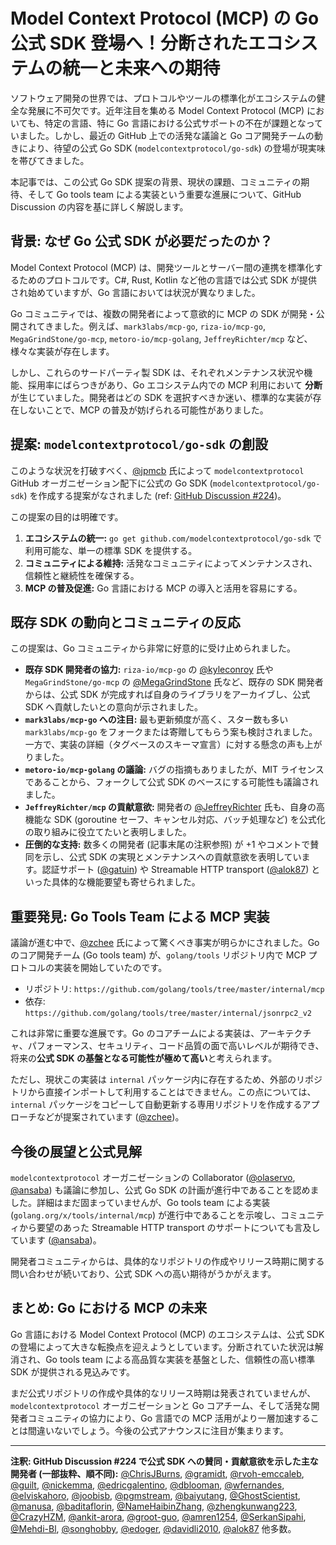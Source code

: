 # Model Context Protocol (MCP) の Go 公式 SDK 登場へ！分断されたエコシステムの統一と未来への期待

ソフトウェア開発の世界では、プロトコルやツールの標準化がエコシステムの健全な発展に不可欠です。近年注目を集める Model Context Protocol (MCP) においても、特定の言語、特に Go 言語における公式サポートの不在が課題となっていました。しかし、最近の GitHub 上での活発な議論と Go コア開発チームの動きにより、待望の公式 Go SDK (`modelcontextprotocol/go-sdk`) の登場が現実味を帯びてきました。

本記事では、この公式 Go SDK 提案の背景、現状の課題、コミュニティの期待、そして Go tools team による実装という重要な進展について、GitHub Discussion の内容を基に詳しく解説します。

## 背景: なぜ Go 公式 SDK が必要だったのか？

Model Context Protocol (MCP) は、開発ツールとサーバー間の連携を標準化するためのプロトコルです。C#, Rust, Kotlin など他の言語では公式 SDK が提供され始めていますが、Go 言語においては状況が異なりました。

Go コミュニティでは、複数の開発者によって意欲的に MCP の SDK が開発・公開されてきました。例えば、`mark3labs/mcp-go`, `riza-io/mcp-go`, `MegaGrindStone/go-mcp`, `metoro-io/mcp-golang`, `JeffreyRichter/mcp` など、様々な実装が存在します。

しかし、これらのサードパーティ製 SDK は、それぞれメンテナンス状況や機能、採用率にばらつきがあり、Go エコシステム内での MCP 利用において **分断** が生じていました。開発者はどの SDK を選択すべきか迷い、標準的な実装が存在しないことで、MCP の普及が妨げられる可能性がありました。

## 提案: `modelcontextprotocol/go-sdk` の創設

このような状況を打破すべく、[@jpmcb](https://github.com/jpmcb) 氏によって `modelcontextprotocol` GitHub オーガニゼーション配下に公式の Go SDK (`modelcontextprotocol/go-sdk`) を作成する提案がなされました (ref: [GitHub Discussion #224](https://github.com/orgs/modelcontextprotocol/discussions/224))。

この提案の目的は明確です。

1. **エコシステムの統一:** `go get github.com/modelcontextprotocol/go-sdk` で利用可能な、単一の標準 SDK を提供する。
2. **コミュニティによる維持:** 活発なコミュニティによってメンテナンスされ、信頼性と継続性を確保する。
3. **MCP の普及促進:** Go 言語における MCP の導入と活用を容易にする。

## 既存 SDK の動向とコミュニティの反応

この提案は、Go コミュニティから非常に好意的に受け止められました。

* **既存 SDK 開発者の協力:** `riza-io/mcp-go` の [@kyleconroy](https://github.com/kyleconroy) 氏や `MegaGrindStone/go-mcp` の [@MegaGrindStone](https://github.com/MegaGrindStone) 氏など、既存の SDK 開発者からは、公式 SDK が完成すれば自身のライブラリをアーカイブし、公式 SDK へ貢献したいとの意向が示されました。
* **`mark3labs/mcp-go` への注目:** 最も更新頻度が高く、スター数も多い `mark3labs/mcp-go` をフォークまたは寄贈してもらう案も検討されました。一方で、実装の詳細（タグベースのスキーマ宣言）に対する懸念の声も上がりました。
* **`metoro-io/mcp-golang` の議論:** バグの指摘もありましたが、MIT ライセンスであることから、フォークして公式 SDK のベースにする可能性も議論されました。
* **`JeffreyRichter/mcp` の貢献意欲:** 開発者の [@JeffreyRichter](https://github.com/JeffreyRichter) 氏も、自身の高機能な SDK (goroutine セーフ、キャンセル対応、バッチ処理など) を公式化の取り組みに役立てたいと表明しました。
* **圧倒的な支持:** 数多くの開発者 (記事末尾の注釈参照) が +1 やコメントで賛同を示し、公式 SDK の実現とメンテナンスへの貢献意欲を表明しています。認証サポート ([@gatuin](https://github.com/gatuin)) や Streamable HTTP transport ([@alok87](https://github.com/alok87)) といった具体的な機能要望も寄せられました。

## 重要発見: Go Tools Team による MCP 実装

議論が進む中で、[@zchee](https://github.com/zchee) 氏によって驚くべき事実が明らかにされました。Go のコア開発チーム (Go tools team) が、`golang/tools` リポジトリ内で MCP プロトコルの実装を開始していたのです。

* リポジトリ: `https://github.com/golang/tools/tree/master/internal/mcp`
* 依存: `https://github.com/golang/tools/tree/master/internal/jsonrpc2_v2`

これは非常に重要な進展です。Go のコアチームによる実装は、アーキテクチャ、パフォーマンス、セキュリティ、コード品質の面で高いレベルが期待でき、将来の**公式 SDK の基盤となる可能性が極めて高い**と考えられます。

ただし、現状この実装は `internal` パッケージ内に存在するため、外部のリポジトリから直接インポートして利用することはできません。この点については、`internal` パッケージをコピーして自動更新する専用リポジトリを作成するアプローチなどが提案されています ([@zchee](https://github.com/zchee))。

## 今後の展望と公式見解

`modelcontextprotocol` オーガニゼーションの Collaborator ([@olaservo](https://github.com/olaservo), [@ansaba](https://github.com/ansaba)) も議論に参加し、公式 Go SDK の計画が進行中であることを認めました。詳細はまだ固まっていませんが、Go tools team による実装 (`golang.org/x/tools/internal/mcp`) が進行中であることを示唆し、コミュニティから要望のあった Streamable HTTP transport のサポートについても言及しています ([@ansaba](https://github.com/ansaba))。

開発者コミュニティからは、具体的なリポジトリの作成やリリース時期に関する問い合わせが続いており、公式 SDK への高い期待がうかがえます。

## まとめ: Go における MCP の未来

Go 言語における Model Context Protocol (MCP) のエコシステムは、公式 SDK の登場によって大きな転換点を迎えようとしています。分断されていた状況は解消され、Go tools team による高品質な実装を基盤とした、信頼性の高い標準 SDK が提供される見込みです。

まだ公式リポジトリの作成や具体的なリリース時期は発表されていませんが、`modelcontextprotocol` オーガニゼーションと Go コアチーム、そして活発な開発者コミュニティの協力により、Go 言語での MCP 活用がより一層加速することは間違いないでしょう。今後の公式アナウンスに注目が集まります。

---

**注釈: GitHub Discussion #224 で公式 SDK への賛同・貢献意欲を示した主な開発者 (一部抜粋、順不同):**
[@ChrisJBurns](https://github.com/ChrisJBurns), [@gramidt](https://github.com/gramidt), [@rvoh-emccaleb](https://github.com/rvoh-emccaleb), [@guilt](https://github.com/guilt), [@nickemma](https://github.com/nickemma), [@edricgalentino](https://github.com/edricgalentino), [@dblooman](https://github.com/dblooman), [@wfernandes](https://github.com/wfernandes), [@elviskahoro](https://github.com/elviskahoro), [@joobisb](https://github.com/joobisb), [@pgmstream](https://github.com/pgmstream), [@baiyutang](https://github.com/baiyutang), [@GhostScientist](https://github.com/GhostScientist), [@manusa](https://github.com/manusa), [@baditaflorin](https://github.com/baditaflorin), [@NameHaibinZhang](https://github.com/NameHaibinZhang), [@zhengkunwang223](https://github.com/zhengkunwang223), [@CrazyHZM](https://github.com/CrazyHZM), [@ankit-arora](https://github.com/ankit-arora), [@groot-guo](https://github.com/groot-guo), [@amren1254](https://github.com/amren1254), [@SerkanSipahi](https://github.com/SerkanSipahi), [@Mehdi-Bl](https://github.com/Mehdi-Bl), [@songhobby](https://github.com/songhobby), [@edoger](https://github.com/edoger), [@davidli2010](https://github.com/davidli2010), [@alok87](https://github.com/alok87) 他多数。

